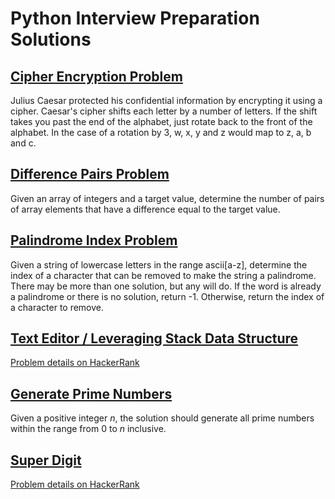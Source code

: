 # Python Interview Preparation Solutions

## [Cipher Encryption Problem](cipher.ipynb)

Julius Caesar protected his confidential information by encrypting it using a cipher. Caesar's cipher shifts each letter by a number of letters. If the shift takes you past the end of the alphabet, just rotate back to the front of the alphabet. In the case of a rotation by 3, w, x, y and z would map to z, a, b and c.

## [Difference Pairs Problem](pairs.py)

Given an array of integers and a target value, determine the number of pairs of array elements that have a difference equal to the target value.

## [Palindrome Index Problem](palindrome_index.ipynb)

Given a string of lowercase letters in the range ascii[a-z], determine the index of a character that can be removed to make the string a palindrome. There may be more than one solution, but any will do. If the word is already a palindrome or there is no solution, return -1. Otherwise, return the index of a character to remove.

## [Text Editor / Leveraging Stack Data Structure](text_editor.py)

[Problem details on HackerRank](https://www.hackerrank.com/challenges/simple-text-editor/problem)

## [Generate Prime Numbers](generate_prime.py)

Given a positive integer $n$, the solution should generate all prime numbers within the range from 0 to $n$ inclusive.

## [Super Digit](super_digit.py)
[Problem details on HackerRank](https://www.hackerrank.com/challenges/super-digit/problem)